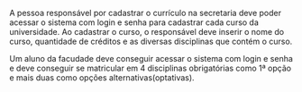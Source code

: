 A pessoa responsável por cadastrar o currículo na secretaria deve poder acessar o sistema
com login e senha para cadastrar cada curso da universidade. 
Ao cadastrar o curso, o responsável deve inserir o nome do curso, quantidade de créditos e as 
diversas disciplinas que contém o curso.

Um aluno da facudade deve conseguir acessar o sistema com login e senha e deve conseguir se matricular em 4 disciplinas obrigatórias como 1ª opção e mais duas como opções alternativas(optativas).